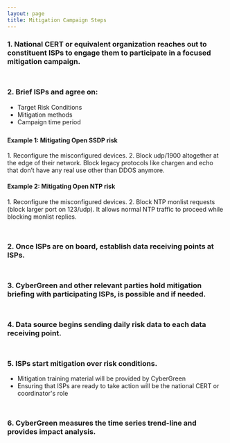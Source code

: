 ```yaml
---
layout: page
title: Mitigation Campaign Steps
---
```


### 1. National CERT or equivalent organization reaches out to constituent ISPs to engage them to participate in a focused mitigation campaign.

<div style="margin-bottom: 50px">
</div>

### 2. Brief ISPs and agree on:
* Target Risk Conditions 
* Mitigation methods 
* Campaign time period

<div style="margin-bottom: 25px">
</div>

<p> 
<h4> Example 1: Mitigating Open SSDP risk </h4>
1. Reconfigure the misconfigured devices.
2. Block udp/1900 altogether at the edge of their network.  Block legacy protocols like chargen and echo that don’t have any real use other than DDOS anymore.

<h4> Example 2: Mitigating Open NTP risk </h4>
1. Reconfigure the misconfigured devices.
2. Block NTP monlist requests (block larger port on 123/udp).  It allows normal NTP traffic to proceed while blocking monlist replies.
</p>

<div style="margin-bottom: 50px">
</div>

### 2. Once ISPs are on board, establish data receiving points at ISPs.

<div style="margin-bottom: 50px">
</div>

### 3. CyberGreen and other relevant parties hold mitigation briefing with participating ISPs, is possible and if needed.  

<div style="margin-bottom: 50px">
</div>

### 4. Data source begins sending daily risk data to each data receiving point.

<div style="margin-bottom: 50px">
</div>

### 5. ISPs start mitigation over risk conditions.
* Mitigation training material will be provided by CyberGreen
* Ensuring that ISPs are ready to take action will be the national CERT or coordinator's role

<div style="margin-bottom: 50px">
</div>

### 6.	CyberGreen measures the time series trend-line and provides impact analysis.
